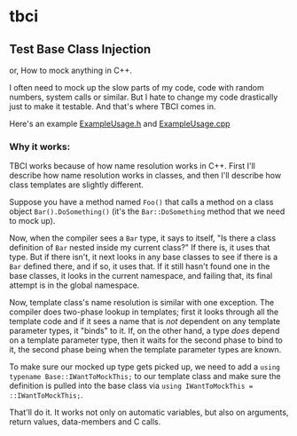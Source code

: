 # tbci
## Test Base Class Injection

or, How to mock anything in C++.

I often need to mock up the slow parts of my code, code with random numbers, system calls or similar. But I hate to change my code drastically just to make it testable. And that's where TBCI comes in.

Here's an example [ExampleUsage.h](ExampleUsage.h) and [ExampleUsage.cpp](ExampleUsage.cpp)

### Why it works:
TBCI works because of how name resolution works in C++.  First I'll describe how name resolution works in classes, and then I'll describe how class templates are slightly different.

Suppose you have a method named ```Foo()``` that calls a method on a class object ```Bar().DoSomething()``` (it's the ```Bar::DoSomething``` method that we need to mock up).

Now, when the compiler sees a ```Bar``` type, it says to itself, "Is there a class definition of ```Bar``` nested inside my current class?"  If there is, it uses that type.
But if there isn't, it next looks in any base classes to see if there is a ```Bar``` defined there, and if so, it uses that.
If it still hasn't found one in the base classes, it looks in the current namespace, and failing that, its final attempt is in the global namespace.

Now, template class's name resolution is similar with one exception. The compiler does two-phase lookup in templates; first it looks through all the template code and if it sees a name that is *not* dependent on any template parameter types, it "binds" to it.
If, on the other hand, a type *does* depend on a template parameter type, then it waits for the second phase to bind to it, the second phase being when the template parameter types are known.

To make sure our mocked up type gets picked up, we need to add a ```using typename Base::IWantToMockThis;``` to our template class and make sure the definition is pulled into the base class via ```using IWantToMockThis = ::IWantToMockThis;```.

That'll do it. It works not only on automatic variables, but also on arguments, return values, data-members and C calls.
